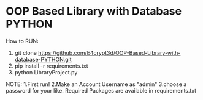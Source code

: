 # OOP Based Library with Database PYTHON

How to RUN:

1. git clone https://github.com/E4crypt3d/OOP-Based-Library-with-database-PYTHON.git
2. pip install -r requirements.txt
3. python LibraryProject.py

NOTE: 1.First run!
      2.Make an Account Username as "admin"
      3.choose a password for your like.
Required Packages are available in requirements.txt
